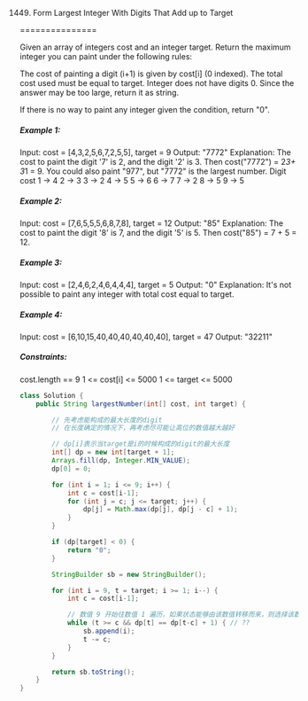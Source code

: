 1449. Form Largest Integer With Digits That Add up to Target

===============

Given an array of integers cost and an integer target. Return the maximum integer you can paint under the following rules:

The cost of painting a digit (i+1) is given by cost[i] (0 indexed).
The total cost used must be equal to target.
Integer does not have digits 0.
Since the answer may be too large, return it as string.

If there is no way to paint any integer given the condition, return "0".

##### Example 1:

Input: cost = [4,3,2,5,6,7,2,5,5], target = 9
Output: "7772"
Explanation:  The cost to paint the digit '7' is 2, and the digit '2' is 3. Then cost("7772") = 2*3+ 3*1 = 9. You could also paint "977", but "7772" is the largest number.
Digit    cost
  1  ->   4
  2  ->   3
  3  ->   2
  4  ->   5
  5  ->   6
  6  ->   7
  7  ->   2
  8  ->   5
  9  ->   5

##### Example 2:

Input: cost = [7,6,5,5,5,6,8,7,8], target = 12
Output: "85"
Explanation: The cost to paint the digit '8' is 7, and the digit '5' is 5. Then cost("85") = 7 + 5 = 12.

##### Example 3:

Input: cost = [2,4,6,2,4,6,4,4,4], target = 5
Output: "0"
Explanation: It's not possible to paint any integer with total cost equal to target.

##### Example 4:

Input: cost = [6,10,15,40,40,40,40,40,40], target = 47
Output: "32211"

##### Constraints:

cost.length == 9
1 <= cost[i] <= 5000
1 <= target <= 5000

```java
class Solution {
    public String largestNumber(int[] cost, int target) {

        // 先考虑能构成的最大长度的digit
        // 在长度确定的情况下，再考虑尽可能让高位的数值越大越好

        // dp[i]表示当target是i的时候构成的digit的最大长度
        int[] dp = new int[target + 1];
        Arrays.fill(dp, Integer.MIN_VALUE);
        dp[0] = 0;

        for (int i = 1; i <= 9; i++) {
            int c = cost[i-1];
            for (int j = c; j <= target; j++) {
                dp[j] = Math.max(dp[j], dp[j - c] + 1);
            }
        }

        if (dp[target] < 0) {
            return "0";
        }

        StringBuilder sb = new StringBuilder();

        for (int i = 9, t = target; i >= 1; i--) {
            int c = cost[i-1];

            // 数值 9 开始往数值 1 遍历，如果状态能够由该数值转移而来，则选择该数值
            while (t >= c && dp[t] == dp[t-c] + 1) { // ??
                sb.append(i);
                t -= c;
            }
        }

        return sb.toString();
    }
}
```

